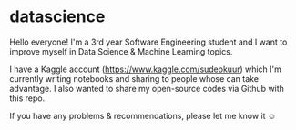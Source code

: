 # datascience
Hello everyone! I'm a 3rd year Software Engineering student and I want to improve myself in Data Science & Machine Learning topics.

I have a Kaggle account (https://www.kaggle.com/sudeokuur) which I'm currently writing notebooks and sharing to people whose can take advantage. 
I also wanted to share my open-source codes via Github with this repo. 

If you have any problems & recommendations, please let me know it ☺️
